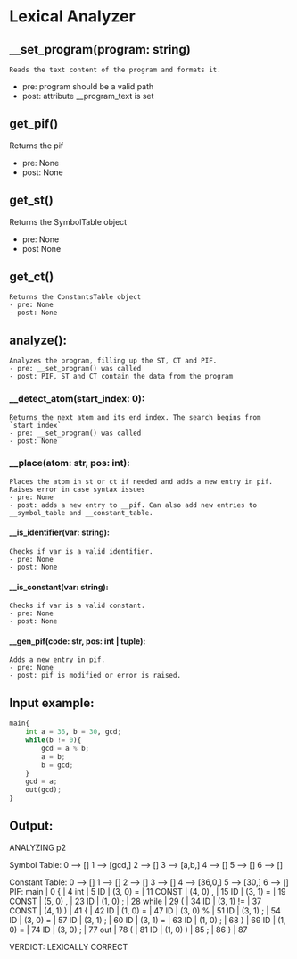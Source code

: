 # Lexical Analyzer
## __set_program(program: string)
    Reads the text content of the program and formats it.
   - pre: program should be a valid path
   - post: attribute __program_text is set

## get_pif()
   Returns the pif
   - pre: None
   - post: None

## get_st()
   Returns the SymbolTable object
   - pre: None
   - post None

## get_ct()
    Returns the ConstantsTable object
    - pre: None
    - post: None

## analyze():
    Analyzes the program, filling up the ST, CT and PIF.
    - pre: __set_program() was called
    - post: PIF, ST and CT contain the data from the program

### __detect_atom(start_index: 0):
    Returns the next atom and its end index. The search begins from `start_index`
    - pre: __set_program() was called
    - post: None

### __place(atom: str, pos: int):
    Places the atom in st or ct if needed and adds a new entry in pif.
    Raises error in case syntax issues
    - pre: None
    - post: adds a new entry to __pif. Can also add new entries to __symbol_table and __constant_table.

#### __is_identifier(var: string):
    Checks if var is a valid identifier.
    - pre: None
    - post: None

#### __is_constant(var: string):
    Checks if var is a valid constant.
    - pre: None
    - post: None

#### __gen_pif(code: str, pos: int | tuple):
    Adds a new entry in pif.
    - pre: None
    - post: pif is modified or error is raised.

## Input example:
```python
main{
	int a = 36, b = 30, gcd;
	while(b != 0){
		gcd = a % b;
		a = b;
		b = gcd;
	}
	gcd = a;
	out(gcd);
}
```
## Output:
ANALYZING p2

Symbol Table:
0 --> []
1 --> [gcd,]
2 --> []
3 --> [a,b,]
4 --> []
5 --> []
6 --> []

Constant Table:
0 --> []
1 --> []
2 --> []
3 --> []
4 --> [36,0,]
5 --> [30,]
6 --> []
PIF:
main | 0
{ | 4
int | 5
ID | (3, 0)
= | 11
CONST | (4, 0)
, | 15
ID | (3, 1)
= | 19
CONST | (5, 0)
, | 23
ID | (1, 0)
; | 28
while | 29
( | 34
ID | (3, 1)
!= | 37
CONST | (4, 1)
) | 41
{ | 42
ID | (1, 0)
= | 47
ID | (3, 0)
% | 51
ID | (3, 1)
; | 54
ID | (3, 0)
= | 57
ID | (3, 1)
; | 60
ID | (3, 1)
= | 63
ID | (1, 0)
; | 68
} | 69
ID | (1, 0)
= | 74
ID | (3, 0)
; | 77
out | 78
( | 81
ID | (1, 0)
) | 85
; | 86
} | 87

VERDICT: LEXICALLY CORRECT
